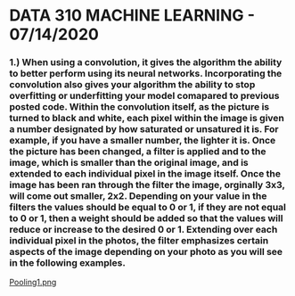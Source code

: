 # DATA 310 MACHINE LEARNING - 07/14/2020

### 1.) When using a convolution, it gives the algorithm the ability to better perform using its neural networks. Incorporating the convolution also gives your algorithm the ability to stop overfitting or underfitting your model comapared to previous posted code. Within the convolution itself, as the picture is turned to black and white, each pixel within the image is given a number designated by how saturated or unsatured it is. For example, if you have a smaller number, the lighter it is. Once the picture has been changed, a filter is applied and to the image, which is smaller than the original image, and is extended to each individual pixel in the image itself. Once the image has been ran through the filter the image, orginally 3x3, will come out smaller, 2x2. Depending on your value in the filters the values should be equal to 0 or 1, if they are not equal to 0 or 1, then a weight should be added so that the values will reduce or increase to the desired 0 or 1. Extending over each individual pixel in the photos, the filter emphasizes certain aspects of the image depending on your photo as you will see in the following examples.

[Pooling1.png](https://github.com/Pbrink10/Paul-Brenkus.github.io/blob/master/Pooling1.png)

